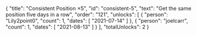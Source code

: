 {
  "title": "Consistent Position ×5",
  "id": "consistent-5",
  "text": "Get the same position five days in a row",
  "order": "121",
  "unlocks": [
    {
      "person": "Lily2point0",
      "count": 1,
      "dates": [
        "2021-07-14"
      ]
    },
    {
      "person": "joelcarr",
      "count": 1,
      "dates": [
        "2021-08-13"
      ]
    }
  ],
  "totalUnlocks": 2
}